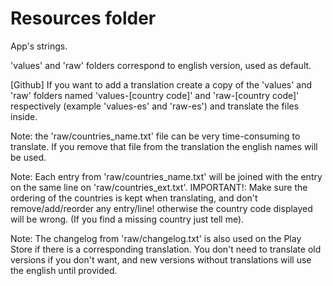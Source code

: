 # Resources folder

App's strings.

'values' and 'raw' folders correspond to english version, used as default.

[Github] If you want to add a translation create a copy of the 'values' and 'raw' folders named 'values-[country code]' and 'raw-[country code]' respectively (example 'values-es' and 'raw-es') and translate the files inside.

Note: the 'raw/countries_name.txt' file can be very time-consuming to translate. If you remove that file from the translation the english names will be used.

Note: Each entry from 'raw/countries_name.txt' will be joined with the entry on the same line on 'raw/countries_ext.txt'. IMPORTANT!: Make sure the ordering of the countries is kept when translating, and don't remove/add/reorder any entry/line! otherwise the country code displayed will be wrong. (If you find a missing country just tell me).

Note: The changelog from 'raw/changelog.txt' is also used on the Play Store if there is a corresponding translation. You don't need to translate old versions if you don't want, and new versions without translations will use the english until provided.